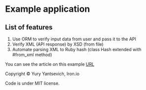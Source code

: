 Example application
==================================================================

## List of features

1. Use ORM to verify input data from user and pass it to the API
2. Verify XML (API response) by XSD (from file)
3. Automate parsing XML to Ruby hash (class Hash extended with #from_xml method)

You can see the article on this example [URL](http://iron.io/)

Copyright &copy; Yury Yantsevich, Iron.io

Code is under MIT license.
